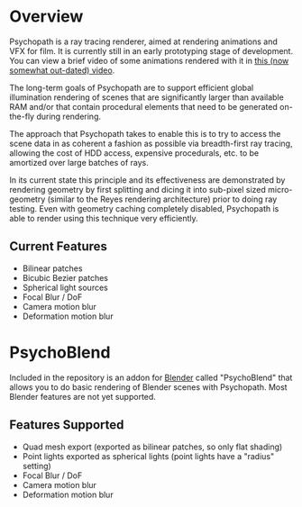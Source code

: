 Overview
========

Psychopath is a ray tracing renderer, aimed at rendering animations and VFX for
film.  It is currently still in an early prototyping stage of development.  You
can view a brief video of some animations rendered with it in
[this (now somewhat out-dated)
video](https://www.youtube.com/watch?v=rydLFAdhseo).

The long-term goals of Psychopath are to support efficient global illumination
rendering of scenes that are significantly larger than available RAM and/or
that contain procedural elements that need to be generated on-the-fly during
rendering.

The approach that Psychopath takes to enable this is to try to access the scene
data in as coherent a fashion as possible via breadth-first ray tracing,
allowing the cost of HDD access, expensive procedurals, etc. to be amortized
over large batches of rays.

In its current state this principle and its effectiveness are demonstrated by
rendering geometry by first splitting and dicing it into sub-pixel sized
micro-geometry (similar to the Reyes rendering architecture) prior to doing
ray testing.  Even with geometry caching completely disabled, Psychopath is
able to render using this technique very efficiently.

Current Features
----------------
- Bilinear patches
- Bicubic Bezier patches
- Spherical light sources
- Focal Blur / DoF
- Camera motion blur
- Deformation motion blur


PsychoBlend
===========

Included in the repository is an addon for [Blender](http://www.blender.org)
called "PsychoBlend" that allows you to do basic rendering of Blender scenes
with Psychopath.  Most Blender features are not yet supported.

Features Supported
------------------
- Quad mesh export (exported as bilinear patches, so only flat shading)
- Point lights exported as spherical lights (point lights have a "radius" setting)
- Focal Blur / DoF
- Camera motion blur
- Deformation motion blur